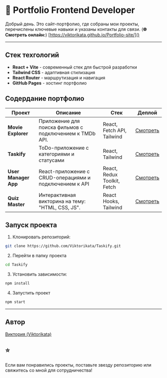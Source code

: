 # 🌟 Portfolio Frontend Developer 

Добрый день. Это сайт-портфолио, где собраны мои проекты, перечислены ключевые навыки и указаны контакты для связи.
(**🌐 Смотреть онлайн:**) [https://viktorikata.github.io/Portfolio-site/]()

---

## Стек техгологий
- **React + Vite** - современный стек для быстрой разработки
- **Tailwind CSS** - адаптивная стилизация
- **React Router** - маршрутизация и навигация
- **GitHub Pages** - хостинг портфолио

## Содердание портфолио
| Проект               | Описание                                                  | Стек                        | Деплой
|----------------------|-----------------------------------------------------------|-----------------------------|-----------------------------------------------------------------------
|**Movie Explorer**    | Приложение для поиска фильмов с подключением к TMDb API.  | React, Fetch API, Tailwind  | [Смотреть](https://viktorikata.github.io/Portfolio-site/apps/movie-explorer/index.html)
|**Taskify**           | ToDo-приложение с категориями и статусами                 | React, Tailwind             |[Смотреть](https://viktorikata.github.io/Portfolio-site/apps/taskify/index.html)
|**User Manager App**  | React-приложение с CRUD-операциями и подключением к API   | React, Redux Toolkit, Fetch |[Смотреть](https://viktorikata.github.io/Portfolio-site/apps/user-manager-app/index.html)
|**Quiz Master**       | Интерактивная викторина на тему: "HTML, CSS, JS".         | React Hooks, Tailwind       |[Смотреть](https://viktorikata.github.io/Portfolio-site/apps/quiz-master/index.html)

## Запуск проекта

1. Клонировать репозиторий:
```bash
git clone https://github.com/Viktorikata/Taskify.git
```

2. Перейти в папку проекта
```bash
cd Taskify
```

3. Установить зависимости: 
```bash
npm install
```

4. Запустить проект 
```bash
npm start
```

 ---

 ## Автор

 [Виктория (Viktorikata)](https://github.com/Viktorikata)

 ## ⭐ 
 Если вам понравились проекты, поставьте звезду репозиторию или свяжитесь со мной для сотрудничества!
